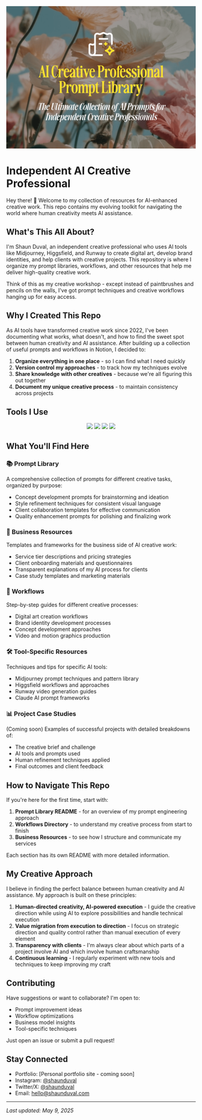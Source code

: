 <img src="cover.png" width="" alt="Cover">

# Independent AI Creative Professional

Hey there! 👋 Welcome to my collection of resources for AI-enhanced creative work. This repo contains my evolving toolkit for navigating the world where human creativity meets AI assistance.

## What's This All About?

I'm Shaun Duval, an independent creative professional who uses AI tools like Midjourney, Higgsfield, and Runway to create digital art, develop brand identities, and help clients with creative projects. This repository is where I organize my prompt libraries, workflows, and other resources that help me deliver high-quality creative work.

Think of this as my creative workshop - except instead of paintbrushes and pencils on the walls, I've got prompt techniques and creative workflows hanging up for easy access.

## Why I Created This Repo

As AI tools have transformed creative work since 2022, I've been documenting what works, what doesn't, and how to find the sweet spot between human creativity and AI assistance. After building up a collection of useful prompts and workflows in Notion, I decided to:

1. **Organize everything in one place** - so I can find what I need quickly
2. **Version control my approaches** - to track how my techniques evolve
3. **Share knowledge with other creatives** - because we're all figuring this out together
4. **Document my unique creative process** - to maintain consistency across projects

## Tools I Use

<p align="center">
  <img src="images/midjourney-logo.png" height="60">
  <img src="images/higgsfield-logo.png" height="60">
  <img src="images/runway-logo.png" height="60">
  <img src="images/claude-logo.png" height="60">
</p>

## What You'll Find Here

### 📚 Prompt Library
A comprehensive collection of prompts for different creative tasks, organized by purpose:
- Concept development prompts for brainstorming and ideation
- Style refinement techniques for consistent visual language
- Client collaboration templates for effective communication
- Quality enhancement prompts for polishing and finalizing work

### 💼 Business Resources
Templates and frameworks for the business side of AI creative work:
- Service tier descriptions and pricing strategies
- Client onboarding materials and questionnaires
- Transparent explanations of my AI process for clients
- Case study templates and marketing materials

### 🔄 Workflows
Step-by-step guides for different creative processes:
- Digital art creation workflows
- Brand identity development processes
- Concept development approaches
- Video and motion graphics production

### 🛠️ Tool-Specific Resources
Techniques and tips for specific AI tools:
- Midjourney prompt techniques and pattern library
- Higgsfield workflows and approaches
- Runway video generation guides
- Claude AI prompt frameworks

### 📊 Project Case Studies
(Coming soon) Examples of successful projects with detailed breakdowns of:
- The creative brief and challenge
- AI tools and prompts used
- Human refinement techniques applied
- Final outcomes and client feedback

## How to Navigate This Repo

If you're here for the first time, start with:

1. **Prompt Library README** - for an overview of my prompt engineering approach
2. **Workflows Directory** - to understand my creative process from start to finish
3. **Business Resources** - to see how I structure and communicate my services

Each section has its own README with more detailed information.

## My Creative Approach

I believe in finding the perfect balance between human creativity and AI assistance. My approach is built on these principles:

1. **Human-directed creativity, AI-powered execution** - I guide the creative direction while using AI to explore possibilities and handle technical execution
2. **Value migration from execution to direction** - I focus on strategic direction and quality control rather than manual execution of every element
3. **Transparency with clients** - I'm always clear about which parts of a project involve AI and which involve human craftsmanship
4. **Continuous learning** - I regularly experiment with new tools and techniques to keep improving my craft

## Contributing

Have suggestions or want to collaborate? I'm open to:
- Prompt improvement ideas
- Workflow optimizations
- Business model insights
- Tool-specific techniques

Just open an issue or submit a pull request!

## Stay Connected

- Portfolio: [Personal portfolio site - coming soon]
- Instagram: [@shaunduval](https://instagram.com/@shaunduval)
- Twitter/X: [@shaunduval](https://twitter.com/@shaunduval)
- Email: [hello@shaunduval.com](mailto:hello@shaunduval.com)

---

*Last updated: May 9, 2025*
